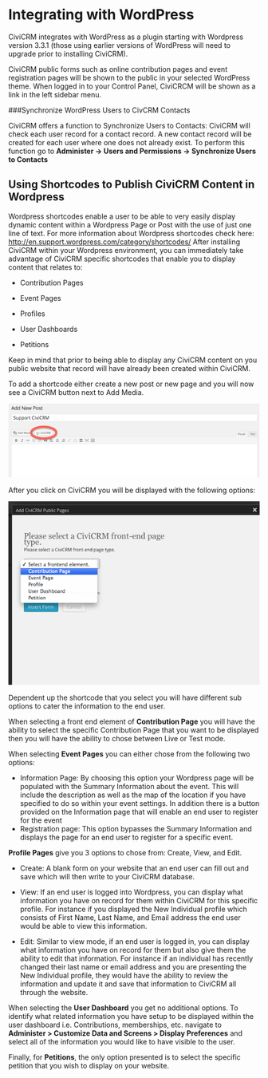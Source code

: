Integrating with WordPress
==========================

CiviCRM integrates with WordPress as a plugin starting with Wordpress
version 3.3.1 (those using earlier versions of WordPress will need to
upgrade prior to installing CiviCRM).

CiviCRM public forms such as online contribution pages and event
registration pages will be shown to the public in your selected
WordPress theme. When logged in to your Control Panel, CiviCRCM will be
shown as a link in the left sidebar menu.



###Synchronize WordPress Users to CivCRM Contacts

CiviCRM offers a function to Synchronize Users to Contacts: CiviCRM will
check each user record for a contact record. A new contact record will
be created for each user where one does not already exist. To perform
this function go to **Administer -> Users and Permissions
-> Synchronize Users to Contacts**

Using Shortcodes to Publish CiviCRM Content in Wordpress
--------------------------------------------------------

Wordpress shortcodes enable a user to be able to very easily display
dynamic content within a Wordpress Page or Post with the use of just one
line of text. For more information about Wordpress shortcodes check
here: 
http://en.support.wordpress.com/category/shortcodes/ 
After installing CiviCRM within your Wordpress environment, you can
immediately take advantage of CiviCRM specific shortcodes that enable
you to display content that relates to:

-   Contribution Pages

-   Event Pages

-   Profiles

-   User Dashboards

-   Petitions

Keep in mind that prior to being able to display any CiviCRM content on
you public website that record will have already been created within
CiviCRM.

To add a shortcode either create a new post or new page and you will now
see a CiviCRM button next to Add Media.

![](/images/z_sprint14_shortcode%20insert.png) 

After you click on CiviCRM you will be displayed with the following
options:

![](/images/z_sprint14_Wordpress_shortcode.png) 

Dependent up the shortcode that you select you will have different sub
options to cater the information to the end user.

When selecting a front end element of **Contribution Page** you will
have the ability to select the specific Contribution Page that you want
to be displayed then you will have the ability to chose between Live or
Test mode.

When selecting **Event Pages** you can either chose from the following
two options:

-   Information Page: By choosing this option your Wordpress page will
    be populated with the Summary Information about the event. This will
    include the description as well as the map of the location if you
    have specified to do so within your event settings. In addition
    there is a button provided on the Information page that will enable
    an end user to register for the event
-   Registration page: This option bypasses the Summary Information and
    displays the page for an end user to register for a specific event.

**Profile Pages** give you 3 options to chose from: Create, View, and
Edit.

-   Create: A blank form on your website that an end user can fill out
    and save which will then write to your CiviCRM database.

-   View: If an end user is logged into Wordpress, you can display what
    information you have on record for them within CiviCRM for this
    specific profile. For instance if you displayed the New Individual
    profile which consists of First Name, Last Name, and Email address
    the end user would be able to view this information.

-   Edit: Similar to view mode, if an end user is logged in, you can
    display what information you have on record for them but also give
    them the ability to edit that information. For instance if an
    individual has recently changed their last name or email address and
    you are presenting the New Individual profile, they would have the
    ability to review the information and update it and save that
    information to CiviCRM all through the website. 

When selecting the **User Dashboard** you get no additional options. To
identify what related information you have setup to be displayed within
the user dashboard i.e. Contributions, memberships, etc. navigate
to **Administer > Customize Data and Screens > Display
Preferences** and select all of the information you would like to have
visible to the user.

Finally, for **Petitions**, the only option presented is to select the
specific petition that you wish to display on your website. 




